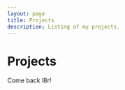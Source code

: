 ```yaml
---
layout: page
title: Projects
description: Listing of my projects.
---
```


# Projects

Come back l8r!
